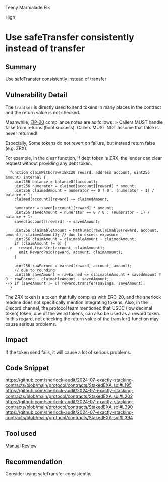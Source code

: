 Teeny Marmalade Elk

High

# Use safeTransfer consistently instead of transfer

## Summary
Use safeTransfer consistently instead of transfer
## Vulnerability Detail
The `tranfser` is directly used to send tokens in many places in the contract and the return value is not checked.

Meanwhile, [EIP-20](https://eips.ethereum.org/EIPS/eip-20) compliance notes are as follows:
    > Callers MUST handle false from returns (bool success). Callers MUST NOT assume that false is never returned!

Especially, Some tokens do not revert on failure, but instead return false (e.g. ZRX).

For example, in the clear function, if debt token is ZRX, the lender can clear request without providing any debt token.
```solidity
  function claimWithdraw(IERC20 reward, address account, uint256 amount) internal {
    uint256 balance = balanceOf(account);
    uint256 numerator = claimed[account][reward] * amount;
    uint256 claimedAmount = numerator == 0 ? 0 : (numerator - 1) / balance + 1;
    claimed[account][reward] -= claimedAmount;

    numerator = saved[account][reward] * amount;
    uint256 savedAmount = numerator == 0 ? 0 : (numerator - 1) / balance + 1;
    saved[account][reward] -= savedAmount;

    uint256 claimableAmount = Math.max(rawClaimable(reward, account, amount), claimedAmount); // due to excess exposure
    uint256 claimAmount = claimableAmount - claimedAmount;
    if (claimAmount != 0) {
-->   reward.transfer(account, claimAmount);
      emit RewardPaid(reward, account, claimAmount);
    }

    uint256 rawEarned = earned(reward, account, amount);
    // due to rounding
    uint256 saveAmount = rawEarned <= claimableAmount + savedAmount ? 0 : rawEarned - claimableAmount - savedAmount;
--> if (saveAmount != 0) reward.transfer(savings, saveAmount);
  }
```

The ZRX token is a token that fully complies with ERC-20, and the sherlock readme does not specifically mention integrating tokens.
Also, in the Discord channel, the protocol team mentioned that USDC (low decimal token) token, one of the weird tokens, can also be used as a reward token.
In this regard, not checking the return value of the transfer() function may cause serious problems.
## Impact
If the token send fails, it will cause a lot of serious problems.
## Code Snippet
https://github.com/sherlock-audit/2024-07-exactly-stacking-contracts/blob/main/protocol/contracts/StakedEXA.sol#L195
https://github.com/sherlock-audit/2024-07-exactly-stacking-contracts/blob/main/protocol/contracts/StakedEXA.sol#L202
https://github.com/sherlock-audit/2024-07-exactly-stacking-contracts/blob/main/protocol/contracts/StakedEXA.sol#L390
https://github.com/sherlock-audit/2024-07-exactly-stacking-contracts/blob/main/protocol/contracts/StakedEXA.sol#L394
## Tool used

Manual Review

## Recommendation
Consider using safeTransfer consistently.